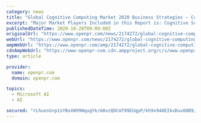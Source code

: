 ```yaml
---
category: news
title: "Global Cognitive Computing Market 2020 Business Strategies – Cognitive Scale, IBM Corporation, Google, Palantir Technologies"
excerpt: "Major Market Players Included in this Report is: Cognitive Scale, IBM Corporation, Google, Palantir Technologies, Microsoft Corporation, Enterra Solutions, and Numenta. The global Cognitive ..."
publishedDateTime: 2020-10-28T09:09:00Z
originalUrl: "https://www.openpr.com/news/2174272/global-cognitive-computing-market-2020-business-strategies"
webUrl: "https://www.openpr.com/news/2174272/global-cognitive-computing-market-2020-business-strategies"
ampWebUrl: "https://www.openpr.com/amp/2174272/global-cognitive-computing-market-2020-business-strategies"
cdnAmpWebUrl: "https://www-openpr-com.cdn.ampproject.org/c/s/www.openpr.com/amp/2174272/global-cognitive-computing-market-2020-business-strategies"
type: article

provider:
  name: openpr.com
  domain: openpr.com

topics:
  - Microsoft AI
  - AI

secured: "rLhuosG+p1sYBxXW99NqugYk/m0vzQDCmT99EUqpP/kh9x940EIkvDuv08B9/MzPH1TozEG6OLz22eplIX1m254mdyLJ59jSGYutp80OFgRlYbVjlmVHb/nNX2wXitKJOY3kvCmAte3lbadhh9bb2K43qM70nMCAnywTV9860lC6Wtp1VA5iX10IiwA1fnfaxUSs19I8bQ60w/y5vvHhWpgNF2CN4iVZZfiek6vTm/98innpBplEPforEoMtDi13bmqiNnN0AGA63U/o0WBrmp+LNUr6m4KcyuWLlpMiFMIfqt7MdzFeI9/pIRQezwUHH6jsQLIcdKDokzT9oe+obKIfvti2GdVv5oHbYZv6FGc=;5n4qjqvButr69NJMWda5mw=="
---
```


